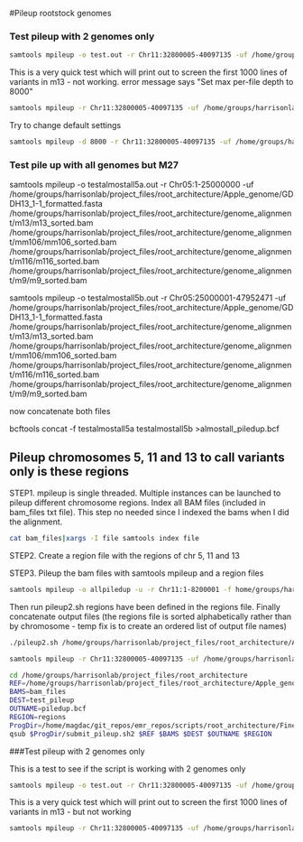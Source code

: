 #Pileup rootstock genomes

### Test pileup with 2 genomes only

```bash
samtools mpileup -o test.out -r Chr11:32800005-40097135 -uf /home/groups/harrisonlab/project_files/root_architecture/Apple_genome/GDDH13_1-1_formatted.fasta /home/groups/harrisonlab/project_files/root_architecture/genome_alignment/m13/m13_sorted.bam
```

This is a very quick test which will print out to screen the first 1000 lines of variants in m13 - not working. error message says "Set max per-file depth to 8000"

```bash
samtools mpileup -r Chr11:32800005-40097135 -uf /home/groups/harrisonlab/project_files/root_architecture/Apple_genome/GDDH13_1-1_formatted.fasta /home/groups/harrisonlab/project_files/root_architecture/genome_alignment/m13/m13_sorted.bam|bcftools view|head -n 1000
```

Try to change default settings

```bash
samtools mpileup -d 8000 -r Chr11:32800005-40097135 -uf /home/groups/harrisonlab/project_files/root_architecture/Apple_genome/GDDH13_1-1_formatted.fasta /home/groups/harrisonlab/project_files/root_architecture/genome_alignment/m13/m13_sorted.bam|bcftools view|head -n 1000
```
### Test pile up with all genomes but M27

samtools mpileup -o testalmostall5a.out -r Chr05:1-25000000 -uf /home/groups/harrisonlab/project_files/root_architecture/Apple_genome/GDDH13_1-1_formatted.fasta /home/groups/harrisonlab/project_files/root_architecture/genome_alignment/m13/m13_sorted.bam
/home/groups/harrisonlab/project_files/root_architecture/genome_alignment/mm106/mm106_sorted.bam /home/groups/harrisonlab/project_files/root_architecture/genome_alignment/m116/m116_sorted.bam /home/groups/harrisonlab/project_files/root_architecture/genome_alignment/m9/m9_sorted.bam

samtools mpileup -o testalmostall5b.out -r Chr05:25000001-47952471 -uf /home/groups/harrisonlab/project_files/root_architecture/Apple_genome/GDDH13_1-1_formatted.fasta /home/groups/harrisonlab/project_files/root_architecture/genome_alignment/m13/m13_sorted.bam
/home/groups/harrisonlab/project_files/root_architecture/genome_alignment/mm106/mm106_sorted.bam /home/groups/harrisonlab/project_files/root_architecture/genome_alignment/m116/m116_sorted.bam /home/groups/harrisonlab/project_files/root_architecture/genome_alignment/m9/m9_sorted.bam

now concatenate both files

bcftools concat -f testalmostall5a testalmostall5b >almostall_piledup.bcf


## Pileup chromosomes 5, 11 and 13 to call variants only is these regions


STEP1. mpileup is single threaded. Multiple instances can be launched to pileup different chromosome regions.
Index all BAM files (included in bam_files txt file). This step no needed since I indexed the bams when I did the alignment.

```bash
cat bam_files|xargs -I file samtools index file
```
STEP2. Create a region file with the regions of chr 5, 11 and 13

STEP3. Pileup the bam files with samtools mpileup and a region files

```bash
samtools mpileup -o allpiledup -u -r Chr11:1-8200001 -f home/groups/harrisonlab/project_files/root_architecture/Apple_genome/GDDH13_1-1_formatted.fasta home/groups/harrisonlab/project_files/root_architecture/genome_alignment/mm106/mm106_sorted.bam home/groups/harrisonlab/project_files/root_architecture/genome_alignment/m116/m116_sorted.bam home/groups/harrisonlab/project_files/root_architecture/genome_alignment/m9/m9_sorted.bam)
```
Then run pileup2.sh regions have been defined in the regions file. Finally concatenate output files (the regions file is sorted alphabetically rather than by chromosome - temp fix is to create an ordered list of output file names)

```bash
./pileup2.sh /home/groups/harrisonlab/project_files/root_architecture/Apple_genome/GDDH13_1-1_formatted.fasta bam_files /home/groups/harrisonlab/project_files/root_architecture/test_pileup piledup.bcf regions
```

```bash
samtools mpileup -r Chr11:32800005-40097135 -uf /home/groups/harrisonlab/project_files/root_architecture/Apple_genome/GDDH13_1-1_formatted.fasta /home/groups/harrisonlab/project_files/root_architecture/genome_alignment/m13/m13_sorted.bam|bcftools view|head -n 1000
```

```bash
cd /home/groups/harrisonlab/project_files/root_architecture
REF=/home/groups/harrisonlab/project_files/root_architecture/Apple_genome/GDDH13_1-1_formatted.fasta
BAMS=bam_files
DEST=test_pileup
OUTNAME=piledup.bcf
REGION=regions
ProgDir=/home/magdac/git_repos/emr_repos/scripts/root_architecture/Fine_mapping
qsub $ProgDir/submit_pileup.sh2 $REF $BAMS $DEST $OUTNAME $REGION
```
###Test pileup with 2 genomes only

This is a test to see if the script is working with 2 genomes only

```bash
samtools mpileup -o test.out -r Chr11:32800005-40097135 -uf /home/groups/harrisonlab/project_files/root_architecture/Apple_genome/GDDH13_1-1_formatted.fasta /home/groups/harrisonlab/project_files/root_architecture/genome_alignment/m13/m13_sorted.bam
```

This is a very quick test which will print out to screen the first 1000 lines of variants in m13 - but not working

```bash
samtools mpileup -r Chr11:32800005-40097135 -uf /home/groups/harrisonlab/project_files/root_architecture/Apple_genome/GDDH13_1-1_formatted.fasta /home/groups/harrisonlab/project_files/root_architecture/genome_alignment/m13/m13_sorted.bam|bcftools view|head -n 1000
```
